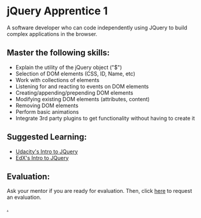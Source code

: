 # jQuery Apprentice 1

A software developer who can code independently using JQuery to build complex applications in the browser.

## Master the following skills:

* Explain the utility of the jQuery object ("$")
* Selection of DOM elements (CSS, ID, Name, etc)
* Work with collections of elements
* Listening for and reacting to events on DOM elements
* Creating/appending/prepending DOM elements
* Modifying existing DOM elements (attributes, content)
* Removing DOM elements
* Perform basic animations
* Integrate 3rd party plugins to get functionality without having to create it

## Suggested Learning: 
* [Udacity's Intro to JQuery](https://www.udacity.com/course/intro-to-jquery--ud245) 
* [EdX's Intro to JQuery](https://www.edx.org/course/introduction-to-jquery)

## Evaluation:

Ask your mentor if you are ready for evaluation. Then, click [here](https://calendly.com/codex-academy/level-2-mastery-evaluation) to request an evaluation.

[.](level-2)